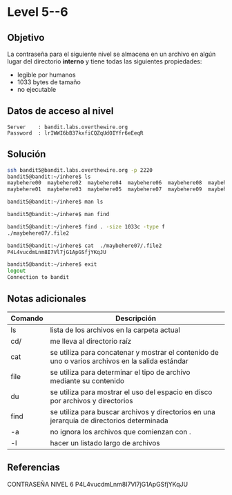 # Level 5--6

## Objetivo
La contraseña para el siguiente nivel se almacena en un archivo en algún lugar del directorio **interno** y tiene todas las siguientes propiedades:

- legible por humanos
- 1033 bytes de tamaño
- no ejecutable
## Datos de acceso al nivel
```
Server    : bandit.labs.overthewire.org
Password  : lrIWWI6bB37kxfiCQZqUdOIYfr6eEeqR
```
## Solución
```bash
ssh bandit5@bandit.labs.overthewire.org -p 2220
bandit5@bandit:~/inhere$ ls
maybehere00  maybehere02  maybehere04  maybehere06  maybehere08  maybehere10  maybehere12  maybehere14  maybehere16  maybehere18
maybehere01  maybehere03  maybehere05  maybehere07  maybehere09  maybehere11  maybehere13  maybehere15  maybehere17  maybehere19

bandit5@bandit:~/inhere$ man ls

bandit5@bandit:~/inhere$ man find

bandit5@bandit:~/inhere$ find . -size 1033c -type f
./maybehere07/.file2

bandit5@bandit:~/inhere$ cat  ./maybehere07/.file2
P4L4vucdmLnm8I7Vl7jG1ApGSfjYKqJU

bandit5@bandit:~/inhere$ exit
logout
Connection to bandit

```
## Notas adicionales
| Comando | Descripción |
|---------|-------------|
|ls| lista de los archivos en la carpeta actual|
|cd/| me lleva al directorio raíz|
|cat| se utiliza para concatenar y mostrar el contenido de uno o varios archivos en la salida estándar |
|file| se utiliza para determinar el tipo de archivo mediante su contenido |
|du| se utiliza para mostrar el uso del espacio en disco por archivos y directorios  |
|find| se utiliza para buscar archivos y directorios en una jerarquía de directorios determinada   |
|-a| no ignora los archivos que comienzan con .|
|-l| hacer un listado largo de archivos|

## Referencias
CONTRASEÑA NIVEL 6
P4L4vucdmLnm8I7Vl7jG1ApGSfjYKqJU